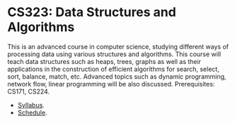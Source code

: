 CS323: Data Structures and Algorithms
=====

This is an advanced course in computer science, studying different ways of processing data using various structures and algorithms. This course will teach data structures such as heaps, trees, graphs as well as their applications in the construction of efficient algorithms for search, select, sort, balance, match, etc. Advanced topics such as dynamic programming, network flow, linear programming will be also discussed. Prerequisites: CS171, CS224.

* [Syllabus](wiki/Syllabus).
* [Schedule](wiki/Schedule).
